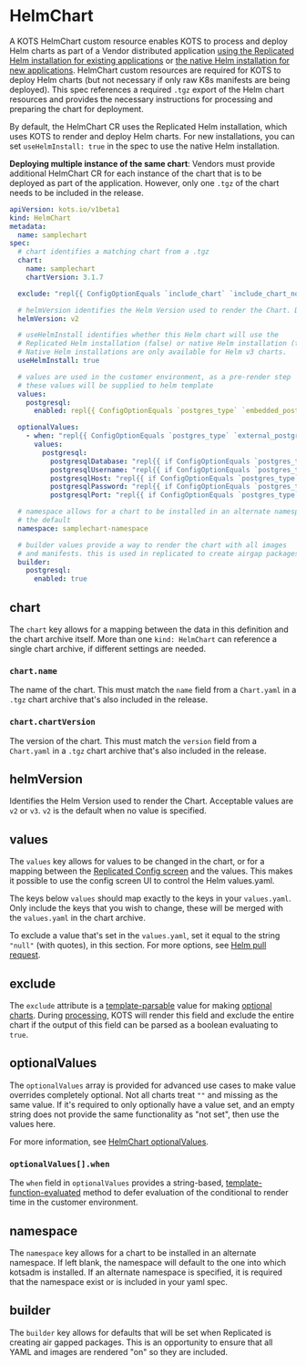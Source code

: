# HelmChart

A KOTS HelmChart custom resource enables KOTS to process and deploy Helm charts as part of a Vendor distributed application [using the Replicated Helm installation for existing applications](helm-installing-replicated-helm) or [the native Helm installation for new applications](helm-installing-native-helm).
HelmChart custom resources are required for KOTS to deploy Helm charts (but not necessary if only raw K8s manifests are being deployed).
This spec references a required `.tgz` export of the Helm chart resources and provides the necessary instructions for processing and preparing the chart for deployment.

By default, the HelmChart CR uses the Replicated Helm installation, which uses KOTS to render and deploy Helm charts. For new installations, you can set `useHelmInstall: true` in the spec to use the native Helm installation.

**Deploying multiple instance of the same chart**:
Vendors must provide additional HelmChart CR for each instance of the chart that is to be deployed as part of the application. However, only one `.tgz` of the chart needs to be included in the release.


```yaml
apiVersion: kots.io/v1beta1
kind: HelmChart
metadata:
  name: samplechart
spec:
  # chart identifies a matching chart from a .tgz
  chart:
    name: samplechart
    chartVersion: 3.1.7

  exclude: "repl{{ ConfigOptionEquals `include_chart` `include_chart_no`}}"

  # helmVersion identifies the Helm Version used to render the Chart. Default is v2.
  helmVersion: v2

  # useHelmInstall identifies whether this Helm chart will use the
  # Replicated Helm installation (false) or native Helm installation (true). Default is false.
  # Native Helm installations are only available for Helm v3 charts.
  useHelmInstall: true

  # values are used in the customer environment, as a pre-render step
  # these values will be supplied to helm template
  values:
    postgresql:
      enabled: repl{{ ConfigOptionEquals `postgres_type` `embedded_postgres`}}

  optionalValues:
    - when: "repl{{ ConfigOptionEquals `postgres_type` `external_postgres`}}"
      values:
        postgresql:
          postgresqlDatabase: "repl{{ if ConfigOptionEquals `postgres_type` `external_postgres`}}repl{{ ConfigOption `external_postgres_database`}}repl{{ end}}"
          postgresqlUsername: "repl{{ if ConfigOptionEquals `postgres_type` `external_postgres`}}repl{{ ConfigOption `external_postgres_username`}}repl{{ end}}"
          postgresqlHost: "repl{{ if ConfigOptionEquals `postgres_type` `external_postgres`}}repl{{ ConfigOption `external_postgres_host`}}repl{{ end}}"
          postgresqlPassword: "repl{{ if ConfigOptionEquals `postgres_type` `external_postgres`}}repl{{ ConfigOption `external_postgres_password`}}repl{{ end}}"
          postgresqlPort: "repl{{ if ConfigOptionEquals `postgres_type` `external_postgres`}}repl{{ ConfigOption `external_postgres_port`}}repl{{ end}}"

  # namespace allows for a chart to be installed in an alternate namespace to
  # the default
  namespace: samplechart-namespace

  # builder values provide a way to render the chart with all images
  # and manifests. this is used in replicated to create airgap packages
  builder:
    postgresql:
      enabled: true
```

## chart

The `chart` key allows for a mapping between the data in this definition and the chart archive itself.
More than one `kind: HelmChart` can reference a single chart archive, if different settings are needed.

### `chart.name`
The name of the chart.
This must match the `name` field from a `Chart.yaml` in a `.tgz` chart archive that's also included in the release.

### `chart.chartVersion`
The version of the chart.
This must match the `version` field from a `Chart.yaml` in a `.tgz` chart archive that's also included in the release.

## helmVersion

Identifies the Helm Version used to render the Chart.
Acceptable values are `v2` or `v3`. `v2` is the default when no value is specified.

## values

The `values` key allows for values to be changed in the chart, or for a mapping between the [Replicated Config screen](admin-console-customize-config-screen) and the values.
This makes it possible to use the config screen UI to control the Helm values.yaml.

The keys below `values` should map exactly to the keys in your `values.yaml`.
Only include the keys that you wish to change, these will be merged with the `values.yaml` in the chart archive.

To exclude a value that's set in the `values.yaml`, set it equal to the string `"null"` (with quotes), in this section.
For more options, see [Helm pull request](https://github.com/helm/helm/pull/2648).

## exclude

The `exclude` attribute is a [template-parsable](template-functions-about) value for making [optional charts](helm-optional-charts).
During [processing](helm-processing), KOTS will render this field and exclude the entire chart if the output of this field can be parsed as a boolean evaluating to `true`.

## optionalValues

The `optionalValues` array is provided for advanced use cases to make value overrides completely optional.
Not all charts treat `""` and missing as the same value.
If it's required to only optionally have a value set, and an empty string does not provide the same functionality as "not set", then use the values here.

For more information, see [HelmChart optionalValues](helm-optional-value-keys).

### `optionalValues[].when`

The `when` field in `optionalValues` provides a string-based, [template-function-evaluated](template-functions-about) method to defer evaluation of the conditional to render time in the customer environment.

## namespace

The `namespace` key allows for a chart to be installed in an alternate namespace.
If left blank, the namespace will default to the one into which kotsadm is installed.
If an alternate namespace is specified, it is required that the namespace exist or is included in your yaml spec.

## builder

The `builder` key allows for defaults that will be set when Replicated is creating air gapped packages.
This is an opportunity to ensure that all YAML and images are rendered "on" so they are included.
